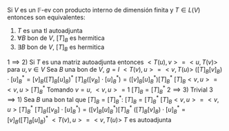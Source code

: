 Si $V$ es un $\mathbb F$-ev con producto interno de dimensión finita y $T \in L(V)$ entonces son equivalentes:
1) $T$ es una tl autoadjunta
2) $\forall B$ bon de $V$, $[T]_B$ es hermitica
3) $\exists B$ bon de $V$, $[T]_B$ es hermitica

$1 \implies 2$)
	Si $T$ es una matriz autoadjunta entonces $<T(u),v> = <u,T(v)>$ para $u,v \in V$
	Sea $B$ una bon de $V$, $g=I$
	$<T(v),u>=<v,T(u)>$
	$([T]_B[v]_B)\cdot [u]_B^* = [v]_B ([T]_B [u]_B)^*$
	$[T]_B([v_B]\cdot [u]_B^*) = ([v]_B[u]_B^*)[T]_B^*$
	$[T]_B<v,u> = <v,u>[T]_B^*$
	Tomando $v=u$, $<v,u>=1$
	$[T]_B=[T]_B^*$
$2 \implies 3$)
	Trivial
$3 \implies 1$)
	Sea $B$ una bon tal que $[T]_B=[T]_B^*$:
	$[T]_B=[T]_B^*$
	$[T]_B<v,u>=<v,u>[T]_B^*$
	$[T]_B([v_B]\cdot [u]_B^*) = ([v]_B[u]_B^*)[T]_B^*$
	$([T]_B[v]_B)\cdot [u]_B^* = [v]_B ([T]_B [u]_B)^*$
	$<T(v),u>=<v,T(u)>$
	$T$ es autoadjunta